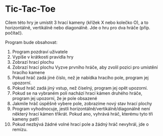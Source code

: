 # Tic-Tac-Toe

Cílem této hry je umístit 3 hrací kameny (křížek X nebo kolečko O), a to horizontálně, vertikálně nebo diagonálně. Jde o hru pro dva hráče (příp. počítač).

Program bude obsahovat:
1. Program pozdraví uživatele
2. Vypíše v krátkosti pravidla hry
3. Zobrazí hrací plochu
4. Zobrazí hrací plochu Vyzve prvního hráče, aby zvolil pozici pro umístění hracího kamene
5. Pokud hráč zadá jiné číslo, než je nabídka hracího pole, program jej upozorní.
6. Pokud hráč zadá jiný vstup, než číselný, program jej opět upozorní.
7. Pokud se na vybraném poli nachází hrací kámen druhého hráče, program jej upozorní, že je pole obsazené
8. Jakmile hráč úspěšně vybere pole, zobrazíme nový stav hrací plochy
9. Program vyhodnocuje, jestli horizontálně/vertikálně/diagonálně není některý hrací kámen tříkrát. Pokud ano, vyhrává hráč, kterému tyto tři kameny patří 
10. Pokud nezbývá žádné volné hrací pole a žádný hráč nevyhrál, jde o remízu.
